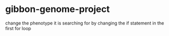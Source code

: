 # gibbon-genome-project
change the phenotype it is searching for by changing the if statement in the first for loop
